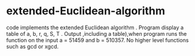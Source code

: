 # extended-Euclidean-algorithm

code implements the extended Euclidean algorithm . Program display a table of a, b, r, q, S, T . Output ,including a table),when program runs the function on the input a = 51459 and b = 510357. No higher level functions such as gcd or xgcd.

